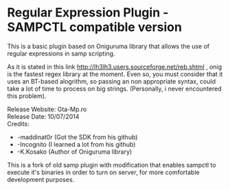 Regular Expression Plugin - SAMPCTL compatible version
====================

This is a basic plugin based on Oniguruma library that allows the use of regular expressions in samp scripting.

As it is stated in this link http://lh3lh3.users.sourceforge.net/reb.shtml , onig is the fastest regex library at the moment. Even so, you must consider that it uses an BT-based alogrithm, so passing an non appropriate syntax, could take a lot of time to process on big strings. (Personally, i never encountered this problem).


Release Website: Gta-Mp.ro								           
Release Date: 10/07/2014									             
Credits: 
*	-maddinat0r (Got the SDK from his github)
*	-Incognito (I learned a lot from his github)
*	-K.Kosako (Author of Oniguruma library)


This is a fork of old samp plugin with modification that enables sampctl to execute it's binaries in order to turn on server, for more comfortable development purposes.
